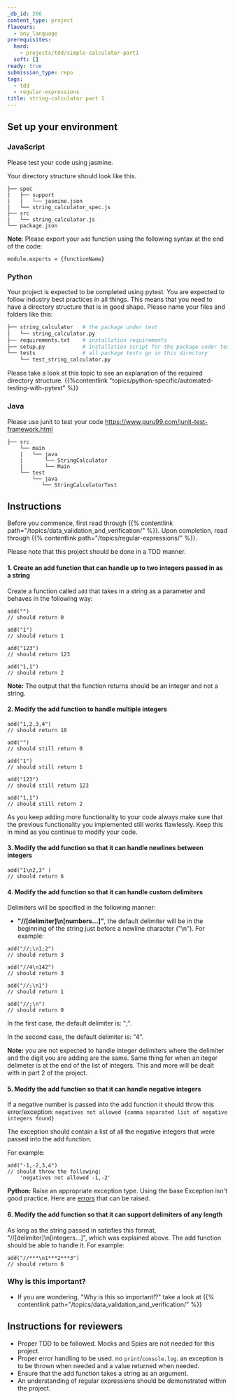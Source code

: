 ```yaml
---
_db_id: 266
content_type: project
flavours:
  - any_language
prerequisites:
  hard:
    - projects/tdd/simple-calculator-part1
  soft: []
ready: true
submission_type: repo
tags:
  - tdd
  - regular-expressions
title: string-calculator part 1
---
```


## Set up your environment

### JavaScript

Please test your code using jasmine.

Your directory structure should look like this.

```
├── spec
|   ├── support
|   |   └── jasmine.json
|   └── string_calculator_spec.js
├── src
|   └── string_calculator.js
└── package.json
```

**Note**: Please export your `add` function using the following syntax at the end of the code:

```
module.exports = {functionName}
```

### Python

Your project is expected to be completed using pytest. You are expected to follow industry best practices in all things. This means that you need to have a directory structure that is in good shape. Please name your files and folders like this:

```py
├── string_calculator   # the package under test
│   └── string_calculator.py
├── requirements.txt    # installation requirements
├── setup.py            # installation script for the package under test
└── tests               # all package tests go in this directory
    └── test_string_calculator.py
```

Please take a look at this topic to see an explanation of the required directory structure.
{{%contentlink "topics/python-specific/automated-testing-with-pytest" %}}

### Java

Please use junit to test your code https://www.guru99.com/junit-test-framework.html

```
├── src
    └── main
    |   └── java
    |       └── StringCalculator
    |       └── Main
    └── test
        └── java
           └── StringCalculatorTest

```

## Instructions

Before you commence, first read through {{% contentlink path="/topics/data_validation_and_verification/" %}}. Upon completion, read through {{% contentlink path="/topics/regular-expressions/" %}}.

Please note that this project should be done in a TDD manner.

#### 1. Create an add function that can handle up to two integers passed in as a string

Create a function called `add` that takes in a string as a parameter and behaves in the following way:

```
add("")
// should return 0

add("1")
// should return 1

add("123")
// should return 123

add("1,1")
// should return 2

```

**Note:** The output that the function returns should be an integer and not a string.

#### 2. Modify the add function to handle multiple integers

```
add("1,2,3,4")
// should return 10

add("")
// should still return 0

add("1")
// should still return 1

add("123")
// should still return 123

add("1,1")
// should still return 2
```

As you keep adding more functionality to your code always make sure that the previous functionality you implemented still works flawlessly. Keep this in mind as you continue to modify your code.

#### 3. Modify the add function so that it can handle newlines between integers

```
add("1\n2,3" )
// should return 6
```

#### 4. Modify the add function so that it can handle custom delimiters

Delimiters will be specified in the following manner:

- **"//[delimiter]\n[numbers…]"**, the default delimiter will be in the beginning of the string just before a newline character ("\n"). For example:

```
add("//;\n1;2")
// should return 3

add("//4\n142")
// should return 3

add("//;\n1")
// should return 1

add("//;\n")
// should return 0
```

In the first case, the default delimiter is: ";".

In the second case, the default delimiter is: "4".

**Note:** you are not expected to handle integer delimiters where the delimiter and the digit you are adding are the same. Same thing for when an iteger delimeter is at the end of the list of integers. This and more will be dealt with in part 2 of the project.

#### 5. Modify the add function so that it can handle negative integers

If a negative number is passed into the add function it should throw this error/exception:
`negatives not allowed {comma separated list of negative integers found}`

The exception should contain a list of all the negative integers that were passed into the add function.

For example:

```
add("-1,-2,3,4")
// should throw the following:
    'negatives not allowed -1,-2'
```

**Python:** Raise an appropriate exception type. Using the base Exception isn't good practice. Here are [errors](https://www.tutorialsteacher.com/python/error-types-in-python) that can be raised.

#### 6. Modify the add function so that it can support delimiters of any length

As long as the string passed in satisfies this format, "//[delimiter]\n[integers...]", which was explained above. The add function should be able to handle it.
For example:

```
add("//***\n1***2***3")
// should return 6

```

### Why is this important?

- If you are wondering, "Why is this so important!?" take a look at {{% contentlink path="/topics/data_validation_and_verification/" %}}

## Instructions for reviewers

- Proper TDD to be followed. Mocks and Spies are not needed for this project.
- Proper error handling to be used. no `print`/`console.log`. an exception is to be thrown when needed and a value returned when needed.
- Ensure that the add function takes a string as an argument.
- An understanding of regular expressions should be demonstrated within the project.
